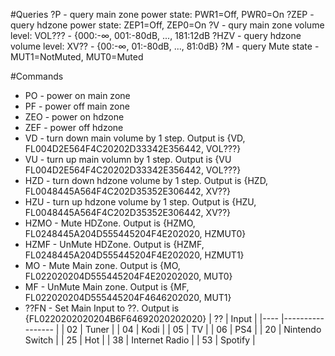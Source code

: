 #Queries 
?P - query main zone power state: PWR1=Off, PWR0=On
?ZEP - query hdzone power state: ZEP1=Off, ZEP0=On
?V - qury main zone volume level: VOL??? - {000:-∞, 001:-80dB, ..., 181:12dB
?HZV - query hdzone volume level: XV?? - {00:-∞, 01:-80dB, ..., 81:0dB}
?M - query Mute state - MUT1=NotMuted, MUT0=Muted

#Commands
* PO - power on main zone
* PF - power off main zone
* ZEO - power on hdzone
* ZEF - power off hdzone
* VD - turn down main volume by 1 step. Output is {VD, FL004D2E564F4C20202D33342E356442, VOL???}
* VU - turn up main volumn by 1 step. Output is {VU FL004D2E564F4C20202D33342E356442, VOL???}
* HZD - turn down hdzone volume by 1 step. Output is {HZD, FL0048445A564F4C202D35352E306442, XV??}
* HZU - turn up hdzone volume by 1 step. Output is {HZU, FL0048445A564F4C202D35352E306442, XV??}
* HZMO - Mute HDZone. Output is {HZMO, FL0248445A204D555445204F4E202020, HZMUT0}
* HZMF - UnMute HDZone. Output is {HZMF, FL0248445A204D555445204F4E202020, HZMUT1}
* MO - Mute Main zone. Output is {MO, FL022020204D555445204F4E20202020, MUT0}
* MF - UnMute Main zone. Output is {MF, FL022020204D555445204F4646202020, MUT1}
* ??FN - Set Main Input to ??. Output is {FL0220202020204B6F64692020202020}
    | ?? 	| Input           	|
    |----	|-----------------	|
    | 02 	| Tuner           	|
    | 04 	| Kodi            	|
    | 05 	| TV              	|
    | 06 	| PS4             	|
    | 20 	| Nintendo Switch 	|
    | 25 	| Hot             	|
    | 38 	| Internet Radio  	|
    | 53 	| Spotify         	|